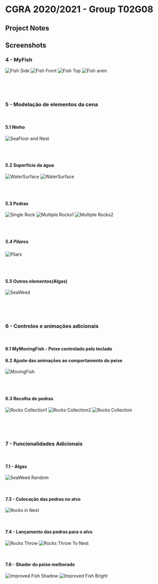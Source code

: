 # CGRA 2020/2021 - Group T02G08

## Project Notes



## Screenshots

### 4 - MyFish

![Fish Side](screenshots/proj-t2g8-1_3.png)
![Fish Front](screenshots/proj-t2g8-1_2.png)
![Fish Top](screenshots/proj-t2g8-1_1.png)
![Fish anim](screenshots/proj-t2g8-1.gif)

<br/><br/><br/>



### 5 - Modelação de elementos da cena

<br/>

#### 5.1  Ninho

![SeaFloor and Nest](screenshots/proj-t2g8-2.png)

<br/><br/>

#### 5.2  Superfície da água

![WaterSurface](screenshots/proj-t2g8-3.png)
![WaterSurface](screenshots/proj-t2g8-3.gif)

<br/><br/>

#### 5.3  Pedras

![Single Rock](screenshots/proj-t2g8-4_1.png)
![Multiple Rocks1](screenshots/proj-t2g8-4_2.png)
![Multiple Rocks2](screenshots/proj-t2g8-4_3.png)

<br/><br/>

##### 5.4  Pilares

![Pilars](screenshots/proj-t2g8-5.png)

<br/><br/>

#### 5.5  Outros elementos(Algas)

![SeaWeed](screenshots/proj-t2g8-6.png)

<br/><br/><br/>



### 6 - Controlos e animações adicionais

<br/>

#### 6.1 MyMovingFish - Peixe controlado pelo teclado
#### 6.2 Ajuste das animações ao comportamento do peixe

![MovingFish](screenshots/proj-t2g8-7_1.gif)

<br/><br/>

#### 6.3 Recolha de pedras

![Rocks Collection1](screenshots/proj-t2g8-7_31.png)
![Rocks Collection2](screenshots/proj-t2g8-7_32.png)
![Rocks Collection](screenshots/proj-t2g8-7_3.gif)

<br/><br/><br/>




### 7 - Funcionalidades Adicionais

<br/>

#### 7.1 - Algas

![SeaWeed Random](screenshots/proj-t2g8-8_1.png)

<br/>

#### 7.3 - Colocação das pedras no alvo

![Rocks in Nest](screenshots/proj-t2g8-8_3.png)

<br/>

#### 7.4 - Lançamento das pedras para o alvo

![Rocks Throw](screenshots/proj-t2g8_41.gif)
![Rocks Throw To Nest](screenshots/proj-t2g8_42.gif)

<br/>

#### 7.6 - Shader do peixe melhorado

![Improved Fish Shadow](screenshots/proj-t2g8_61.png)
![Improved Fish Bright](screenshots/proj-t2g8_62.png)




